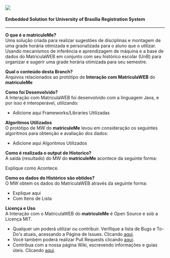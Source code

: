 ![](https://github.com/sant0ro/matriculeMe/raw/server/Logo.png)
#### Embedded Solution for University of Brasília Registration System
-------------------------------------

<b>O que é o matriculeMe?</b><br>
Uma solução criada para realizar sugestões de disciplinas e montagem de uma grade horária otimizada e personalizada para o aluno que o utilizar. Usando mecanismos de inferência e aprendizagem de máquina e a base de dados do MatriculaWEB em conjunto com seu histórico escolar (UnB) para organizar e sugerir uma grade horária otimizada para seu semestre.

<b>Qual o conteúdo desta Branch?</b><br>
Arquivos relacionados ao protótipo de **Interação com MatriculaWEB** do **matriculeMe**

<b>Como foi Desenvolvido?</b><br>
A Interação com MatriculaWEB foi desenvolvido com a linguagem Java, e por isso é interoperável, utilizando:

* Adicione aqui Frameworks/Libraries Utilizadas

<b>Algoritmos Utilizados</b><br>
O protótipo de MW do **matriculeMe** levou em consideração os seguintes algoritmos para obtenção e avaliação dos dados:

* Adicione aqui Algoritmos Utilizados

<b>Como é realizada o output de Historico?</b><br>
A saída (resultado) do MW do **matriculeMe** acontece da seguinte forma:

Explique como Acontece.

<b>Como os dados do Histórico são obtidos?</b><br>
O MW obtem os dados do MatriculaWEB através da seguinte forma:

* Explique aqui
* Com Itens de Lista

<b>Licença e Uso</b><br>
A Interação com o MatriculaWEB do **matriculeMe** é Open Source e sob a Licença MIT. 

* Qualquer um poderá utilizar ou contribuir. Verifique a lista de Bugs e To-Do's atuais, acessando a Página de Issues. Clicando [aqui](https://github.com/sant0ro/matriculeMe/issues). 
* Você também poderá realizar Pull Requests clicando [aqui](https://github.com/sant0ro/matriculeMe/pulls).
* Contribua com a nossa página Wiki, escrevendo informações e guias úteis. Clicando [aqui](https://github.com/sant0ro/matriculeMe/wiki).
